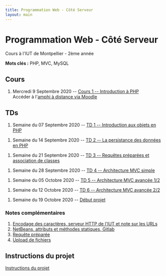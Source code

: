 ```yaml
---
title: Programmation Web - Côté Serveur
layout: main
---
```


# Programmation Web - Côté Serveur
Cours à l'IUT de Montpellier - 2ème année

**Mots clés :** PHP, MVC, MySQL

## Cours

1. Mercredi 9 Septembre 2020 -- [Cours 1 -- Introduction à PHP](classes/class1.html)  
   Accéder à l'[amphi à distance via Moodle](https://moodle.umontpellier.fr/mod/bigbluebuttonbn/view.php?id=291203)
   <!-- et à son enregistrement -->

## TDs

1. Semaine du 07 Septembre 2020 -- [TD 1 -- Introduction aux objets en PHP](tutorials/tutorial1.html) 
<!-- ([English version](tutorials/tutorial1-en.html)) -->
1. Semaine du 14 Septembre 2020 -- [TD 2 -- La persistance des données en PHP](tutorials/tutorial2.html) 
<!-- ([English version](tutorials/tutorial2-en.html)) -->
1. Semaine du 21 Septembre 2020 -- [TD 3 -- Requêtes préparées et association de classes](tutorials/tutorial3.html) 
<!-- ([English version](tutorials/tutorial3-en.html)) -->
1. Semaine du 28 Septembre 2020 --  [TD 4 -- Architecture MVC simple](tutorials/tutorial4.html) 
<!-- ([English version](tutorials/tutorial4-en.html)) -->
1. Semaine du 05 Octobre 2020 -- [TD 5 -- Architecture MVC avancée 1/2](tutorials/tutorial5.html) 
<!-- ([English version](tutorials/tutorial5-en.html)) -->
1. Semaine du 12 Octobre 2020 --  [TD 6 -- Architecture MVC avancée 2/2](tutorials/tutorial6.html) 
<!-- ([English version](tutorials/tutorial6-en.html)) -->
1. Semaine du 19 Octobre 2020 --  [Début projet](projet.html)
<!-- 1. Semaine du 02 Novembre 2020 -- [Projet](projet.html) -->
<!-- 1. Semaines du 09 Novembre 2020 -- -->
<!--    [TD 7 -- Cookies & Sessions](tutorials/tutorial7.html) ([English version](tutorials/tutorial7-en.html)) puis projet -->
<!-- 1. Semaine du 16 Novembre 2020 -- -->
<!--    [TD 8 -- Authentification & Validation par email](tutorials/tutorial8.html) ([English version](tutorials/tutorial8-en.html)) -->
<!--    puis projet -->
<!-- 1. Semaine du 23 Novembre 2020 -- 3h projet -->
<!-- 1. Semaine du 30 Novembre 2020 -- 3h projet -->
<!-- 1. Semaine du 07 Décembre 2020 -- 3h projet -->
<!-- 1. Semaine du 14 Décembre 2020 -- soutenances du projet et examen-->

### Notes complémentaires

1. [Encodage des caractères, serveur HTTP de l'IUT et note sur les URLs]({{site.baseurl}}/assets/tut1-complement.html)
2. [NetBeans, attributs et méthodes statiques, Gitlab]({{site.baseurl}}/assets/tut2-complement.html)
3. [Requête préparée]({{site.baseurl}}/assets/tut3-complement.html)
4. [Upload de fichiers]({{site.baseurl}}/assets/tut4-complement.html)
<!-- 5. [Cookies & sessions]({{site.baseurl}}/assets/tut7-complement.html) -->


## Instructions du projet

[Instructions du projet](projet.html)


<!-- ## Chat -->

<!-- Le chat -->
<!-- [gitter.im/romainlebreton/ProgWeb-CoteServeur ![Join the chat at https://gitter.im/romainlebreton/ProgWeb-CoteServeur](https://badges.gitter.im/romainlebreton/ProgWeb-CoteServeur.svg)](https://gitter.im/romainlebreton/ProgWeb-CoteServeur) -->
<!-- vous permet de discuter au sujet de ce cours à tout moment (nécessite un compte GitHub ou Twitter). -->
